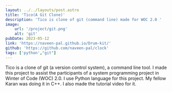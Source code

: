 ```yaml
---
layout: ../../layouts/post.astro
title: 'Tico(A Git Clone)'
description: 'Tico is clone of git (command line) made for WOC 2.0 '
image: 
    url: '/project/git.png'
    alt: 'git'
pubDate: 2023-05-12
link: 'https://naveen-pal.github.io/Drum-kit/'
github: 'https://github.com/naveen-pal/clock'
tags: ['python',"git"]
---
```


Tico is a clone of git (a version control system), a command line tool. I made this project to assist the participants of a system programming project in Winter of Code (WOC) 2.0. I use Python language for this project. My fellow Karan was doing it in C++. I also made the tutorial video for it.